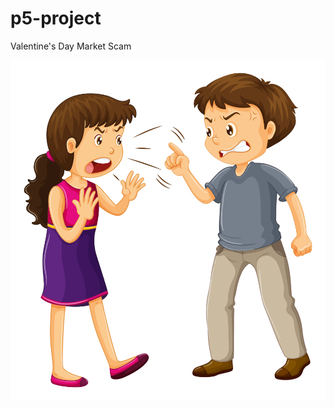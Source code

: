 # p5-project

Valentine's Day
Market Scam

![](https://raw.githubusercontent.com/mhelle5/p5-project/master/images/fight.jpg)
